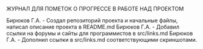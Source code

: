ЖУРНАЛ ДЛЯ ПОМЕТОК О ПРОГРЕССЕ В РАБОТЕ НАД ПРОЕКТОМ

Бирюков Г.А. - Создал репозиторий проекта и начальные файлы, написал описание проекта в README.md
Бирюков Г.А. - Добавил ссылки на форумы и сайты для программистов в src/links.md
Бирюков Г.А. - Дополнил ссылки в src/links.md соответствующими скриншотами.

